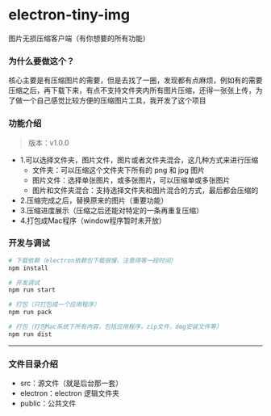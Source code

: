 # electron-tiny-img
图片无损压缩客户端（有你想要的所有功能）


### 为什么要做这个？

核心主要是有压缩图片的需要，但是去找了一圈，发现都有点麻烦，例如有的需要压缩之后，再下载下来，有点不支持文件夹内所有图片压缩，还得一张张上传，为了做一个自己感觉比较方便的压缩图片工具，我开发了这个项目

### 功能介绍

> 版本：v1.0.0

- 1.可以选择文件夹，图片文件，图片或者文件夹混合，这几种方式来进行压缩
    - 文件夹：可以压缩这个文件夹下所有的 png 和 jpg 图片
    - 图片文件：选择单张图片，或多张图片，可以压缩单或多张图片
    - 图片和文件夹混合：支持选择文件夹和图片混合的方式，最后都会压缩的
- 2.压缩完成之后，替换原来的图片（重要功能）
- 3.压缩进度展示（压缩之后还能对特定的一条再重复压缩）
- 4.打包成Mac程序（window程序暂时未开放）

### 开发与调试

```sh
# 下载依赖（electron依赖包下载很慢，注意得等一段时间）
npm install

# 开发调试
npm run start

# 打包（只打包成一个应用程序）
npm run pack

# 打包（打包Mac系统下所有内容，包括应用程序，zip文件，dmg安装文件等）
npm run dist
```

---

### 文件目录介绍

- src：源文件（就是后台那一套）
- electron：electron 逻辑文件夹
- public：公共文件
